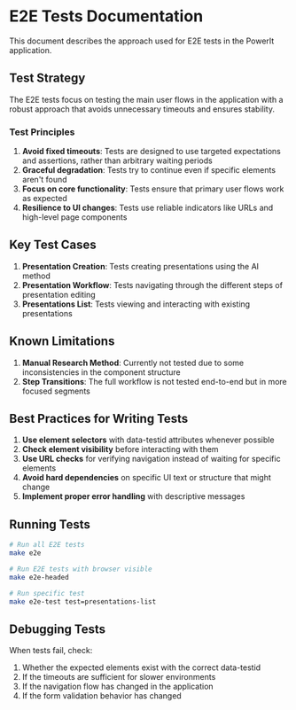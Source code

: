 # E2E Tests Documentation

This document describes the approach used for E2E tests in the PowerIt application.

## Test Strategy

The E2E tests focus on testing the main user flows in the application with a robust approach that avoids unnecessary timeouts and ensures stability. 

### Test Principles

1. **Avoid fixed timeouts**: Tests are designed to use targeted expectations and assertions, rather than arbitrary waiting periods
2. **Graceful degradation**: Tests try to continue even if specific elements aren't found
3. **Focus on core functionality**: Tests ensure that primary user flows work as expected
4. **Resilience to UI changes**: Tests use reliable indicators like URLs and high-level page components

## Key Test Cases

1. **Presentation Creation**: Tests creating presentations using the AI method
2. **Presentation Workflow**: Tests navigating through the different steps of presentation editing
3. **Presentations List**: Tests viewing and interacting with existing presentations

## Known Limitations

1. **Manual Research Method**: Currently not tested due to some inconsistencies in the component structure
2. **Step Transitions**: The full workflow is not tested end-to-end but in more focused segments

## Best Practices for Writing Tests

1. **Use element selectors** with data-testid attributes whenever possible
2. **Check element visibility** before interacting with them
3. **Use URL checks** for verifying navigation instead of waiting for specific elements
4. **Avoid hard dependencies** on specific UI text or structure that might change
5. **Implement proper error handling** with descriptive messages

## Running Tests

```bash
# Run all E2E tests
make e2e

# Run E2E tests with browser visible
make e2e-headed

# Run specific test
make e2e-test test=presentations-list
```

## Debugging Tests

When tests fail, check:
1. Whether the expected elements exist with the correct data-testid
2. If the timeouts are sufficient for slower environments
3. If the navigation flow has changed in the application
4. If the form validation behavior has changed 
